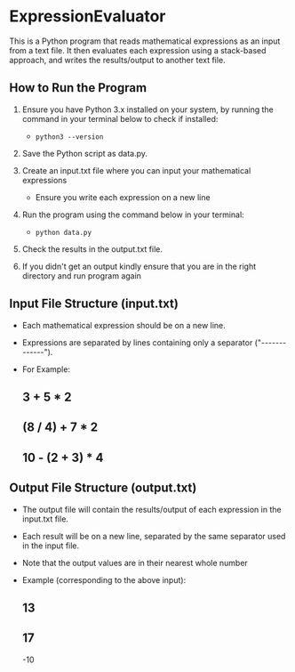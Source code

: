 # ExpressionEvaluator
This is a Python program that reads mathematical expressions as an input from a text file. It then evaluates each expression using a stack-based approach, and writes the results/output to another text file.

## How to Run the Program

1. Ensure you have Python 3.x installed on your system, by running the command in your terminal below to check if installed:
    -  `python3 --version`

2. Save the Python script as data.py.
3. Create an input.txt file where you can input your mathematical expressions 
    - Ensure you write each expression on a new line

4. Run the program using the command below in your terminal:
    -  `python data.py`
   
5. Check the results in the output.txt file.
6. If you didn't get an output kindly ensure that you are in the right directory and run program again

## Input File Structure (input.txt)

- Each mathematical expression should be on a new line.
- Expressions are separated by lines containing only a separator ("-------------").
- For Example:
  
  3 + 5 * 2
  -------------
  (8 / 4) + 7 * 2
  -------------
  10 - (2 + 3) * 4
  -------------
  
## Output File Structure (output.txt)

- The output file will contain the results/output of each expression in the input.txt file.
- Each result will be on a new line, separated by the same separator used in the input file.
- Note that the output values are in their nearest whole number
- Example (corresponding to the above input):
  
  13
  -------------
  17
  -------------
  -10
